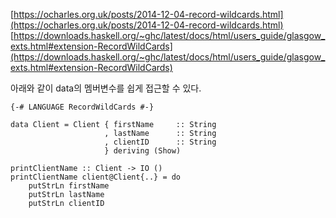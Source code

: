 [https://ocharles.org.uk/posts/2014-12-04-record-wildcards.html](https://ocharles.org.uk/posts/2014-12-04-record-wildcards.html)
[https://downloads.haskell.org/~ghc/latest/docs/html/users_guide/glasgow_exts.html#extension-RecordWildCards](https://downloads.haskell.org/~ghc/latest/docs/html/users_guide/glasgow_exts.html#extension-RecordWildCards)

아래와 같이 data의 멤버변수를 쉽게 접근할 수 있다.

```
{-# LANGUAGE RecordWildCards #-}

data Client = Client { firstName     :: String
                     , lastName      :: String
                     , clientID      :: String 
                     } deriving (Show)

printClientName :: Client -> IO ()
printClientName client@Client{..} = do
    putStrLn firstName
    putStrLn lastName
    putStrLn clientID
```